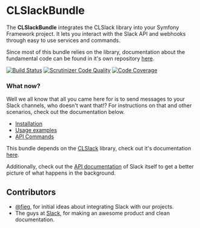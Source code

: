 CLSlackBundle
=============

The **CLSlackBundle** integrates the CLSlack library into your Symfony Framework project.
It lets you interact with the Slack API and webhooks through easy to use services and commands.

Since most of this bundle relies on the library, documentation about the fundamental code can be found in it's own
repository [here](https://github.com/cleentfaar/CLSlack).

[![Build Status](https://secure.travis-ci.org/cleentfaar/CLSlackBundle.png)](http://travis-ci.org/cleentfaar/CLSlackBundle)
[![Scrutinizer Code Quality](https://scrutinizer-ci.com/g/cleentfaar/CLSlackBundle/badges/quality-score.png?b=master)](https://scrutinizer-ci.com/g/cleentfaar/CLSlackBundle/?branch=master)
[![Code Coverage](https://scrutinizer-ci.com/g/cleentfaar/CLSlackBundle/badges/coverage.png?b=master)](https://scrutinizer-ci.com/g/cleentfaar/CLSlackBundle/?branch=master)


### What now?

Well we all know that all you came here for is to send messages to your Slack channels, who doesn't want that!?
For instructions on that and other scenarios, check out the documentation below.

- [Installation](Resources/doc/installation.md)
- [Usage examples](Resources/doc/usage.md)
- [API Commands](Resources/doc/api-commands.md)

This bundle depends on the [CLSlack](https://github.com/cleentfaar/CLSlack) library,
check out it's documentation [here](https://github.com/cleentfaar/CLSlack/Resources/doc/index.md).

Additionally, check out the [API documentation](https://api.slack.com/) of Slack itself to get a
better picture of what happens in the background.


## Contributors

- [@fieg](http://github.com/fieg), for initial ideas about integrating Slack with our projects.
- The guys at [Slack](https://slack.com/), for making an awesome product and clean documentation.

